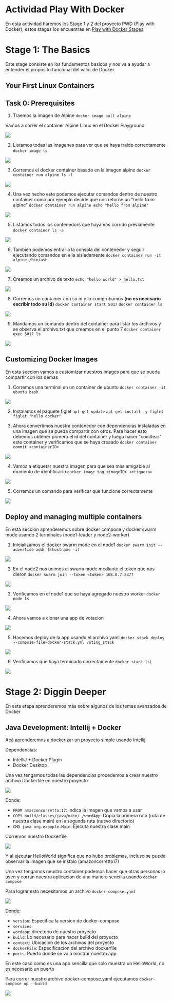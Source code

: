 # Actividad Play With Docker

En esta actividad haremos los Stage 1 y 2 del proyecto PWD (Play with Docker), estos stages los encuentras en [Play with Docker Stages](https://training.play-with-docker.com/)

# Stage 1: The Basics

Este stage consiste en los fundamentos basicos y nos va a ayudar a entender el proposito funcional del valor de Docker

##  Your First Linux Containers

## Task 0: Prerequisites

1. Traemos la imagen de Alpine `docker image pull alpine`

Vamos a correr el container Alpine Linux en el Docker Playground

![](images/image.png)

2. Listamos todas las imagenes para ver que se haya traido correctamente `docker image ls`

![](images/image-1.png)

3. Corremos el docker container basado en la imagen alpine `docker container run alpine ls -l`

![](images/image-2.png)

4. Una vez hecho esto podemos ejecutar comandos dentro de nuestro container como por ejemplo decirle que nos retorne un "hello from alpine" `docker container run alpine echo "hello from alpine"`

![](images/image-3.png)

5. Listamos todos los contenedors que hayamos corrido previamente `docker container ls -a`

![](images/image-4.png)

6. Tambien podemos entrar a la consola del contenedor y seguir ejecutando comandos en ella aisladamente `docker container run -it alpine /bin/ash`

![](images/image-5.png)

7. Creamos un archivo de texto `echo "hello world" > hello.txt`

![](images/image-6.png)

8. Corremos un container con su id y lo comprobamos **(no es necesario escribir todo su id)** `docker container start 5017` `docker container ls`

![](images/image-7.png)

9. Mandamos un comando dentro del container para listar los archivos y se observa el archivo.txt que creamos en el punto 7 `docker container exec 5017 ls`

![](images/image-8.png)

##  Customizing Docker Images

En esta seccion vamos a customizar nuestros images para que se pueda compartir con los demas 

1. Corremos una terminal en un container de ubuntu `docker container -it ubuntu bash`

![](images/image-9.png)

2. Instalamos el paquete figlet `apt-get update` `apt-get install -y figlet` `figlet "hello docker"`

3. Ahora convertimos nuestra contenedor con dependencias instaladas en una imagen que se pueda compartir con otros. Para hacer esto debemos obtener primero el id del container y luego hacer "comitear" este container y verificamos que se haya creaado `docker container commit <containerID>`

![](images/image-10.png)

4. Vamos a etiquetar nuestra imagen para que sea mas amigable al momento de identificarlo `docker image tag <imageID> <etiqueta>`

![](images/image-12.png)

5. Corremos un comando para verificar que funcione correctamente

![](images/image-13.png)

##  Deploy and managing multiple containers

En esta seccion aprenderemos sobre docker compose y docker swarm mode usando 2 terminales (node1-leader y node2-worker)

1. Inicializamos el docker swarm mode en el node1 `docker swarm init --advertise-addr $(hostname -i)`

![](images/image-14.png)

2. En el node2 nos unimos al swarm mode mediante el token que nos dieron `docker swarm join --token <token> 168.0.7:2377`

![](images/image-15.png)

3. Verificamos en el node1 que se haya agregado nuestro worker `docker node ls`

![](images/image-16.png)

4. Ahora vamos a clonar una app de votacion

![](images/image-17.png)

5. Hacemos deploy de la app usando el archivo yaml `docker stack deploy --compose-file=docker-stack.yml voting_stack`

![](images/image-18.png)

6. Verificamos que haya terminado correctamente `docker stack ls`\

![](images/image-19.png)

# Stage 2: Diggin Deeper

En esta etapa aprenderemos más sobre algunos de los temas avanzados de Docker

## Java Development: Intellij + Docker

Acá aprenderemos a dockerizar un proyecto simple usando Intellij

Dependencias:

- IntelliJ + Docker Plugin
- Docker Desktop

Una vez tengamos todas las dependencias procedemos a crear nuestro archivo Dockerfile en nuestro proyecto

![](images/screenshot_65.png)

Donde:

- `FROM amazzoncorretto:17`: Indica la imagen que vamos a usar
- `COPY build/classes/java/main/ /wordApp`: Copia la primera ruta (ruta de nuestra clase main) en la segunda ruta (nuevo directorio)
- `CMD java org.example.Main`: Ejecuta nuestra clase main

Corremos nuestro Dockerfile

![](images/image-20.png)

Y al ejecutar HelloWorld significa que no hubo problemas, incluso se puede observar la imagen que se instalo (amazoncorretto17)

Una vez tengamos neustro container podemos hacer que otras personas lo usen y corran nuestra aplicacion de una manera sencilla usando `docker compose`

Para lograr esto necesitamos un archivo `docker-compose.yaml`

![](images/image-21.png)

Donde:

- `version`: Especifica la version de docker-compose
- `services`:
- `wordapp`: directorio de nuestro proyecto
- `build`: Lo necesario para hacer build del proyecto
- `context`: Ubicacion de los archivos del proyecto
- `dockerFile`: Especificacion del archivo dockerfile
- `ports`: Puerto donde se va a mostrar nuestra app

En este caso como es una app sencilla que solo muestra un HelloWorld, no es necesario un puerto

Para correr nuestro archivo docker-compose.yaml ejecutamos `docker-compose up --build`

![](images/image-22.png)

